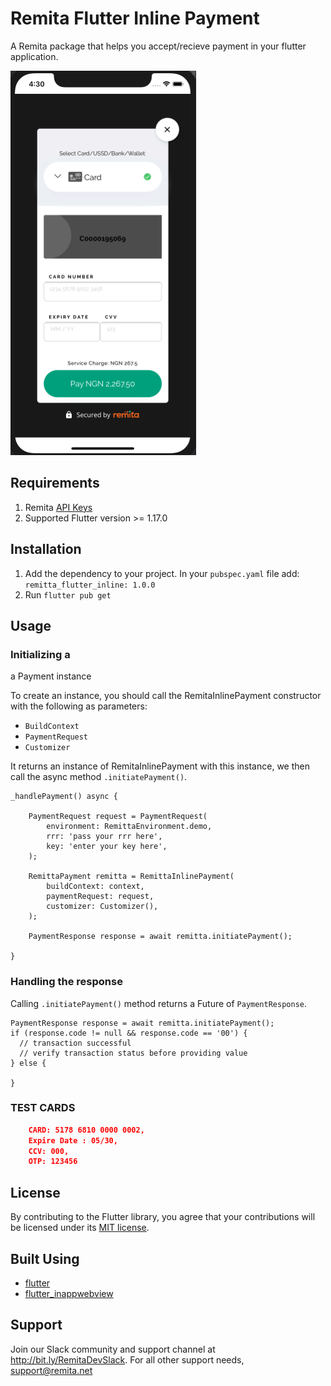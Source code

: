 # Remita Flutter Inline Payment

A Remita package that helps you accept/recieve payment in your flutter application.

![](assets/inline_screenshot.png)



## Requirements

1. Remita [API Keys](https://api.remita.net/#63394d54-96c1-4dd8-8255-51e9a55e16df)
2. Supported Flutter version >= 1.17.0


## Installation

1. Add the dependency to your project. In your `pubspec.yaml` file add: `remitta_flutter_inline: 1.0.0`
2. Run `flutter pub get`


## Usage

### Initializing a 
a Payment instance

To create an instance, you should call the RemitaInlinePayment constructor with the following as parameters:

-  `BuildContext`
-  `PaymentRequest`
-  `Customizer`


It returns an instance of RemitaInlinePayment 
with this instance, we then call the async method `.initiatePayment()`.

    _handlePayment() async { 

        PaymentRequest request = PaymentRequest(
            environment: RemittaEnvironment.demo,
            rrr: 'pass your rrr here',
            key: 'enter your key here',
        );

        RemittaPayment remitta = RemittaInlinePayment(
            buildContext: context,
            paymentRequest: request,
            customizer: Customizer(),
        );

        PaymentResponse response = await remitta.initiatePayment();
  
    }


### Handling the response

Calling `.initiatePayment()` method returns a Future of `PaymentResponse`.



    PaymentResponse response = await remitta.initiatePayment();
    if (response.code != null && response.code == '00') {
      // transaction successful
      // verify transaction status before providing value
    } else {
      
    }


###  TEST CARDS


```json
    CARD: 5178 6810 0000 0002,  
    Expire Date : 05/30,  
    CCV: 000, 
    OTP: 123456
```



## License

By contributing to the Flutter library, you agree that your contributions will be licensed under its [MIT license](/LICENSE).


## Built Using

- [flutter](https://flutter.dev/)
- [flutter_inappwebview](https://pub.dev/packages/flutter_inappwebview)


## Support
Join our Slack community and support channel at http://bit.ly/RemitaDevSlack.
 For all other support needs, support@remita.net


